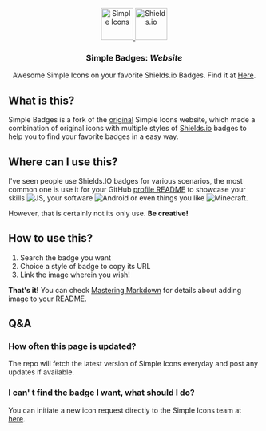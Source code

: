 <p align="center">
<a href="https://simpleicons.org/">
<img src="https://simpleicons.org/icons/simpleicons.svg" alt="Simple Icons" width=64 height=64>
</a>
<a href="https://shields.io/">
<img src="https://simpleicons.org/icons/shieldsdotio.svg" alt="Shields.io" height=64>
</a>
<h3 align="center">Simple Badges: <em>Website</em></h3>
<p align="center">
    Awesome Simple Icons on your favorite Shields.io Badges. Find it at <a href="https://developstorm.github.io/simple-badges/">Here</a>.</p>
</p>

## What is this?
Simple Badges is a fork of the [original](https://github.com/simple-icons/simple-icons-website) Simple Icons website, which made a combination of original icons with multiple styles of [Shields.io](https://shields.io/) badges to help you to find your favorite badges in a easy way.

## Where can I use this?
I've seen people use Shields.IO badges for various scenarios, the most common one is use it for your GitHub [profile README](https://docs.github.com/en/github/setting-up-and-managing-your-github-profile/customizing-your-profile/managing-your-profile-readme) to showcase your skills ![JS](https://img.shields.io/badge/JavaScript-F7DF1E?logo=javascript&logoColor=fff&style=flat-square), your software ![Android](https://img.shields.io/badge/Android-3DDC84?logo=android&logoColor=fff&style=flat-square) or even things you like ![Minecraft](https://img.shields.io/badge/Minecraft-62B47A?logo=minecraft&logoColor=fff&style=flat-square). 

However, that is certainly not its only use. **Be creative!**

## How to use this?
1. Search the badge you want
2. Choice a style of badge to copy its URL
3. Link the image wherein you wish!

**That's it!** You can check [Mastering Markdown](https://guides.github.com/features/mastering-markdown/) for details about adding image to your README. 

## Q&A
### How often this page is updated?
The repo will fetch the latest version of Simple Icons everyday and post any updates if available.

### I can' t find the badge I want, what should I do?
You can initiate a new icon request directly to the Simple Icons team at [here](https://github.com/simple-icons/simple-icons/issues/new?template=icon_request.md).
